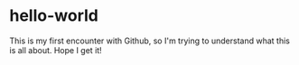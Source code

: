 # hello-world
This is my first encounter with Github, so I'm trying to understand what this is all about.
Hope I get it!
